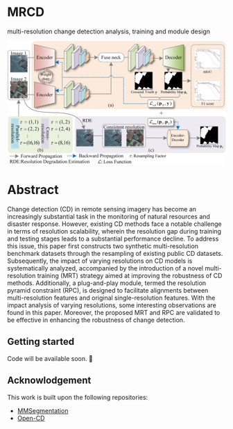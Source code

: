 # MRCD
multi-resolution change detection analysis, training and module design
<!-- ![framework](https://github.com/flying318/MRCD/blob/main/fig/multi-scale.jpg) -->
![framework](fig\multi-scale.jpg)
# Abstract
Change detection (CD) in remote sensing imagery has become an increasingly substantial task in the monitoring of natural resources and disaster response. However, existing CD methods face a notable challenge in terms of resolution scalability, wherein the resolution gap during training and testing stages leads to a substantial performance decline. To address this issue, this paper first constructs two synthetic multi-resolution benchmark datasets through the resampling of existing public CD datasets. Subsequently, the impact of varying resolutions on CD models is systematically analyzed, accompanied by the introduction of a novel multi-resolution training (MRT) strategy aimed at improving the robustness of CD methods. Additionally, a plug-and-play module, termed the resolution pyramid constraint (RPC), is designed to facilitate alignments between multi-resolution features and original single-resolution features. With the impact analysis of varying resolutions, some interesting observations are found in this paper. Moreover, the proposed MRT and RPC are validated to be effective in enhancing the robustness of change detection.
## Getting started
Code will be available soon. 🚀

## Acknowlodgement
This work is built upon the following repositories:
* [MMSegmentation](https://github.com/open-mmlab/mmsegmentation.git)
* [Open-CD](https://github.com/likyoo/open-cd.git)
